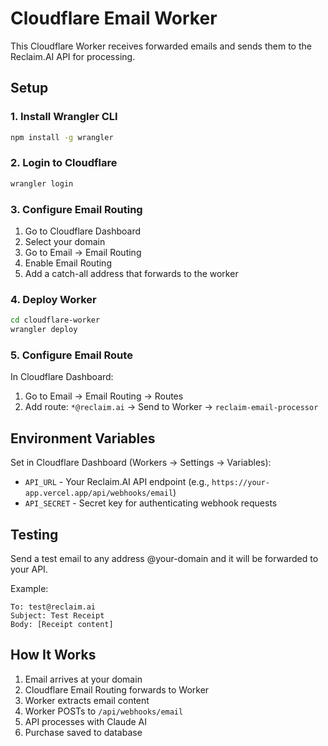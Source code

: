 # Cloudflare Email Worker

This Cloudflare Worker receives forwarded emails and sends them to the Reclaim.AI API for processing.

## Setup

### 1. Install Wrangler CLI

```bash
npm install -g wrangler
```

### 2. Login to Cloudflare

```bash
wrangler login
```

### 3. Configure Email Routing

1. Go to Cloudflare Dashboard
2. Select your domain
3. Go to Email → Email Routing
4. Enable Email Routing
5. Add a catch-all address that forwards to the worker

### 4. Deploy Worker

```bash
cd cloudflare-worker
wrangler deploy
```

### 5. Configure Email Route

In Cloudflare Dashboard:
1. Go to Email → Email Routing → Routes
2. Add route: `*@reclaim.ai` → Send to Worker → `reclaim-email-processor`

## Environment Variables

Set in Cloudflare Dashboard (Workers → Settings → Variables):

- `API_URL` - Your Reclaim.AI API endpoint (e.g., `https://your-app.vercel.app/api/webhooks/email`)
- `API_SECRET` - Secret key for authenticating webhook requests

## Testing

Send a test email to any address @your-domain and it will be forwarded to your API.

Example:
```
To: test@reclaim.ai
Subject: Test Receipt
Body: [Receipt content]
```

## How It Works

1. Email arrives at your domain
2. Cloudflare Email Routing forwards to Worker
3. Worker extracts email content
4. Worker POSTs to `/api/webhooks/email`
5. API processes with Claude AI
6. Purchase saved to database
